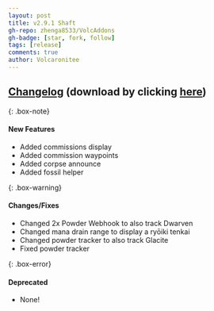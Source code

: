 ```yaml
---
layout: post
title: v2.9.1 Shaft
gh-repo: zhenga8533/VolcAddons
gh-badge: [star, fork, follow]
tags: [release]
comments: true
author: Volcaronitee
---
```


## [Changelog](https://github.com/zhenga8533/VolcAddons/releases/tag/v2.9.1) (download by clicking [here](https://github.com/zhenga8533/VolcAddons/releases/download/v2.9.1/VolcAddons.zip))

{: .box-note}
#### New Features
- Added commissions display
- Added commission waypoints
- Added corpse announce
- Added fossil helper

{: .box-warning}
#### Changes/Fixes
- Changed 2x Powder Webhook to also track Dwarven
- Changed mana drain range to display a ryōiki tenkai
- Changed powder tracker to also track Glacite
- Fixed powder tracker

{: .box-error}
#### Deprecated
- None!
